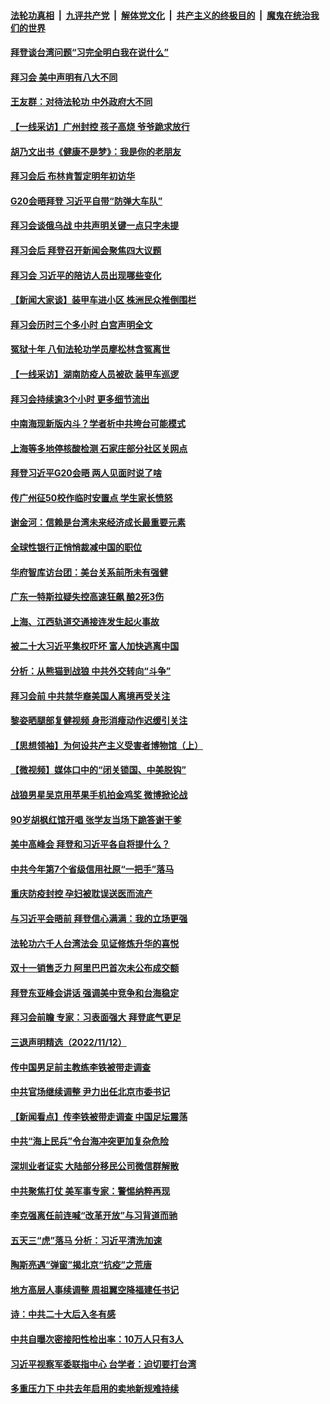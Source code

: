 ####  [法轮功真相](../../../../basic/blob/master/README.md?t=11150731) &nbsp;|&nbsp; [九评共产党](../../../../9ping.md/blob/master/README.md?t=11150731) &nbsp;|&nbsp; [解体党文化](../../../../jtdwh.md/blob/master/README.md?t=11150731)  &nbsp;|&nbsp; [共产主义的终极目的](../../../../gczydzjmd.md/blob/master/README.md?t=11150731) &nbsp;|&nbsp; [魔鬼在统治我们的世界](../../../../mgztzwmdsj.md/blob/master/README.md?t=11150731) 

#### [拜登谈台湾问题“习完全明白我在说什么”](../pages/nsc413/n13865834.md?t=11150731) 

#### [拜习会 美中声明有八大不同](../pages/nsc413/n13865838.md?t=11150731) 

#### [王友群：对待法轮功 中外政府大不同](../pages/nsc413/n13865225.md?t=11150731) 

#### [【一线采访】广州封控 孩子高烧 爷爷跪求放行](../pages/nsc413/n13865595.md?t=11150731) 

#### [胡乃文出书《健康不是梦》：我是你的老朋友](../pages/nsc413/n13865687.md?t=11150731) 

#### [拜习会后 布林肯暂定明年初访华](../pages/nsc413/n13865785.md?t=11150731) 

#### [G20会晤拜登 习近平自带“防弹大车队”](../pages/nsc413/n13865743.md?t=11150731) 

#### [拜习会谈俄乌战 中共声明关键一点只字未提](../pages/nsc413/n13865753.md?t=11150731) 

#### [拜习会后 拜登召开新闻会聚焦四大议题](../pages/nsc413/n13865752.md?t=11150731) 

#### [拜习会 习近平的陪访人员出现哪些变化](../pages/nsc413/n13865749.md?t=11150731) 

#### [【新闻大家谈】装甲车进小区 株洲民众推倒围栏](../pages/nsc413/n13865719.md?t=11150731) 

#### [拜习会历时三个多小时 白宫声明全文](../pages/nsc413/n13865750.md?t=11150731) 

#### [冤狱十年 八旬法轮功学员廖松林含冤离世](../pages/nsc413/n13864239.md?t=11150731) 

#### [【一线采访】湖南防疫人员被砍 装甲车巡逻](../pages/nsc413/n13865593.md?t=11150731) 

#### [拜习会持续逾3个小时 更多细节流出](../pages/nsc413/n13865697.md?t=11150731) 

#### [中南海现新版内斗？学者析中共垮台可能模式](../pages/nsc413/n13865590.md?t=11150731) 

#### [上海等多地停核酸检测 石家庄部分社区关网点](../pages/nsc413/n13865623.md?t=11150731) 

#### [拜登习近平G20会晤 两人见面时说了啥](../pages/nsc413/n13865617.md?t=11150731) 

#### [传广州征50校作临时安置点 学生家长愤怒](../pages/nsc413/n13865559.md?t=11150731) 

#### [谢金河：信赖是台湾未来经济成长最重要元素](../pages/nsc413/n13865588.md?t=11150731) 


#### [全球性银行正悄悄裁减中国的职位](../pages/nsc413/n13865531.md?t=11150731) 



#### [华府智库访台团：美台关系前所未有强健](../pages/nsc413/n13865399.md?t=11150731) 

#### [广东一特斯拉疑失控高速狂飙 酿2死3伤](../pages/nsc413/n13865421.md?t=11150731) 

#### [上海、江西轨道交通接连发生起火事故](../pages/nsc413/n13865308.md?t=11150731) 


#### [被二十大习近平集权吓坏 富人加快逃离中国](../pages/nsc413/n13864868.md?t=11150731) 

#### [分析：从熊猫到战狼 中共外交转向“斗争”](../pages/nsc413/n13865181.md?t=11150731) 

#### [拜习会前 中共禁华裔美国人离境再受关注](../pages/nsc413/n13865282.md?t=11150731) 

#### [黎姿晒腿部复健视频 身形消瘦动作迟缓引关注](../pages/nsc413/n13865235.md?t=11150731) 

#### [【思想领袖】为何设共产主义受害者博物馆（上）](../pages/nsc413/n13864792.md?t=11150731) 

#### [【微视频】媒体口中的“闭关锁国、中美脱钩”](../pages/nsc413/n13865110.md?t=11150731) 

#### [战狼男星吴京用苹果手机拍金鸡奖 微博掀论战](../pages/nsc413/n13865183.md?t=11150731) 

#### [90岁胡枫红馆开唱 张学友当场下跪答谢干爹](../pages/nsc413/n13865216.md?t=11150731) 

#### [美中高峰会 拜登和习近平各自将提什么？](../pages/nsc413/n13865184.md?t=11150731) 

#### [中共今年第7个省级信用社原“一把手”落马](../pages/nsc413/n13865185.md?t=11150731) 

#### [重庆防疫封控 孕妇被耽误送医而流产](../pages/nsc413/n13865161.md?t=11150731) 

#### [与习近平会晤前 拜登信心满满：我的立场更强](../pages/nsc413/n13865043.md?t=11150731) 

#### [法轮功六千人台湾法会 见证修炼升华的喜悦](../pages/nsc413/n13864832.md?t=11150731) 

#### [双十一销售乏力 阿里巴巴首次未公布成交额](../pages/nsc413/n13864854.md?t=11150731) 

#### [拜登东亚峰会讲话 强调美中竞争和台海稳定](../pages/nsc413/n13865106.md?t=11150731) 

#### [拜习会前瞻 专家：习表面强大 拜登底气更足](../pages/nsc413/n13865041.md?t=11150731) 

#### [三退声明精选（2022/11/12）](../pages/nsc413/n13865082.md?t=11150731) 

#### [传中国男足前主教练李铁被带走调查](../pages/nsc413/n13865022.md?t=11150731) 

#### [中共官场继续调整 尹力出任北京市委书记](../pages/nsc413/n13864988.md?t=11150731) 

#### [【新闻看点】传李铁被带走调查 中国足坛震荡](../pages/nsc413/n13865071.md?t=11150731) 

#### [中共“海上民兵”令台海冲突更加复杂危险](../pages/nsc413/n13864958.md?t=11150731) 

#### [深圳业者证实 大陆部分移民公司微信群解散](../pages/nsc413/n13864916.md?t=11150731) 

#### [中共聚焦打仗 美军事专家：警惕纳粹再现](../pages/nsc413/n13864932.md?t=11150731) 

#### [李克强离任前连喊“改革开放”与习背道而驰](../pages/nsc413/n13864870.md?t=11150731) 


#### [五天三“虎”落马 分析：习近平清洗加速](../pages/nsc413/n13864535.md?t=11150731) 

#### [陶斯亮遇“弹窗”揭北京“抗疫”之荒唐](../pages/nsc413/n13864497.md?t=11150731) 

#### [地方高层人事续调整 周祖翼空降福建任书记](../pages/nsc413/n13864880.md?t=11150731) 

#### [诗：中共二十大后入冬有感](../pages/nsc413/n13864865.md?t=11150731) 

#### [中共自曝次密接阳性检出率：10万人只有3人](../pages/nsc413/n13864836.md?t=11150731) 

#### [习近平视察军委联指中心 台学者：迫切要打台湾](../pages/nsc413/n13864578.md?t=11150731) 

#### [多重压力下 中共去年启用的卖地新规难持续](../pages/nsc413/n13864613.md?t=11150731) 


